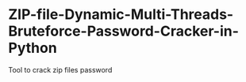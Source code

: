 # ZIP-file-Dynamic-Multi-Threads-Bruteforce-Password-Cracker-in-Python
Tool to crack zip files password 
